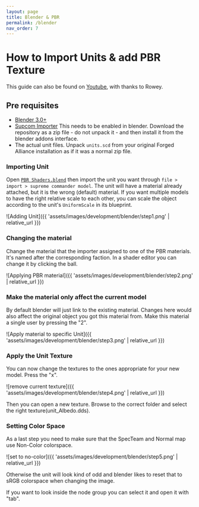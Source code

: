 ```yaml
---
layout: page
title: Blender & PBR
permalink: /blender
nav_order: 7
---
```


# How to Import Units & add PBR Texture

This guide can also be found on [Youtube](https://youtu.be/pq9os0NhfB4), with thanks to Rowey.

## Pre requisites

- [Blender 3.0+](https://www.blender.org/download/)
- [Supcom Importer](https://github.com/Solstice245/scstudio) This needs to be enabled in blender. Download the repository as a zip file - do not unpack it - and then install it from the blender addons interface.
- The actual unit files. Unpack `units.scd` from your original Forged Alliance installation as if it was a normal zip file.

### Importing Unit

Open [`PBR Shaders.blend`](./assets/PBR%20shaders.blend) then import the unit you want through `file > import > supreme commander model`. The unit will have a material already attached, but it is the wrong (default) material. If you want multiple models to have the right relative scale to each other, you can scale the object according to the unit's `UniformScale` in its blueprint.

![Adding Unit]({{ 'assets/images/development/blender/step1.png' | relative_url }})

### Changing the material

Change the material that the importer assigned to one of the PBR materials. It's named after the corresponding faction. In a shader editor you can change it by clicking the ball.

![Applying PBR material]({{ 'assets/images/development/blender/step2.png' | relative_url }})

### Make the material only affect the current model

By default blender will just link to the existing material. Changes here would also affect the original object you got this material from. Make this material a single user by pressing the "2".

![Apply material to specific Unit]({{ 'assets/images/development/blender/step3.png' | relative_url }})

### Apply the Unit Texture

You can now change the textures to the ones appropriate for your new model. Press the "x".

![remove current texture]({{ 'assets/images/development/blender/step4.png' | relative_url }})

Then you can open a new texture. Browse to the correct folder and select the right texture(unit_Albedo.dds).

### Setting Color Space

As a last step you need to make sure that the SpecTeam and Normal map use Non-Color colorspace.

![set to no-color]({{ 'assets/images/development/blender/step5.png' | relative_url }})

Otherwise the unit will look kind of odd and blender likes to reset that to sRGB colorspace when changing the image.

If you want to look inside the node group you can select it and open it with "tab".
